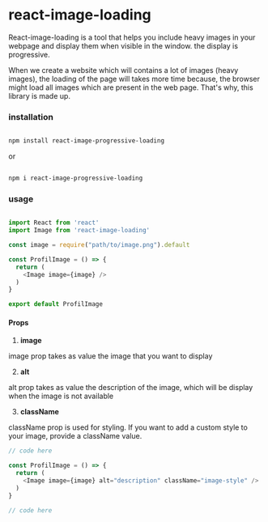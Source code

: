 # react-image-loading

React-image-loading is a tool that helps you include heavy images in your webpage and display them when visible in the window. the display is progressive.

When we create a website which will contains a lot of images (heavy images), the loading of the page will takes more time because, the browser might load all images which are present in the web page. That's why, this library is made up.

### installation

```bash

npm install react-image-progressive-loading

```

or

```bash

npm i react-image-progressive-loading

```

### usage

```javascript

import React from 'react'
import Image from 'react-image-loading'

const image = require("path/to/image.png").default

const ProfilImage = () => {
  return (
    <Image image={image} />
  )
}

export default ProfilImage

```

#### Props
1. **image**

image prop takes as value the image that you want to display

2. **alt**

alt prop takes as value the description of the image, which will be display when the image is not available

3. **className**

className prop is used for styling. If you want to add a custom style to your image, provide a className value.

```javascript
// code here

const ProfilImage = () => {
  return (
    <Image image={image} alt="description" className="image-style" />
  )
}

// code here

```

